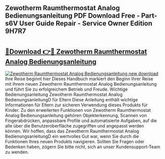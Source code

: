 ## Zewotherm Raumthermostat Analog Bedienungsanleitung PDF Download Free - Part-s6V User Guide Repair - Service Owner Edition 9H7R7

# <h2><a href="http://df2cc7.blite.top/?on=Zewotherm+Raumthermostat+Analog+Bedienungsanleitung">🔗Download 👉🔴 Zewotherm Raumthermostat Analog Bedienungsanleitung</a></h2>

[![Zewotherm Raumthermostat Analog Bedienungsanleitung new download](https://i.imgur.com/lujVjoI.png)](http://df2cc7.blite.top/?on=Zewotherm+Raumthermostat+Analog+Bedienungsanleitung)
Ihre Reise beginnt hier Dieses Handbuch markiert den Beginn Ihrer Reise mit Ihrem neuen Zewotherm Raumthermostat Analog Bedienungsanleitung und führt Sie zu erfolgreichem Betrieb und Freude. Wichtige Bedienungsanleitung Zewotherm Raumthermostat Analog BedienungsanleitungD für Eltern Diese Anleitung enthält wichtige Informationen für Eltern zur sicheren Verwendung dieses Produkts für Kinder. Zu den erweiterten Funktionen von Zewotherm Raumthermostat Analog Bedienungsanleitung gehören Objekterkennung, Scannen von Fingerabdrücken, anpassbare Profile und automatisierte Aufgaben, auf die alle über die Benutzeroberfläche zugegriffen und angepasst werden können. Wir hoffen, dass das Zewotherm Raumthermostat Analog BedienungsanleitungD ein wertvolles Gut war, wenn Sie durch die Funktionen Ihres neuen Produkts navigieren. Sollten Sie Fragen oder Bedenken haben, zögern Sie bitte nicht, sich an unser Kundensupport-Team zu wenden.
